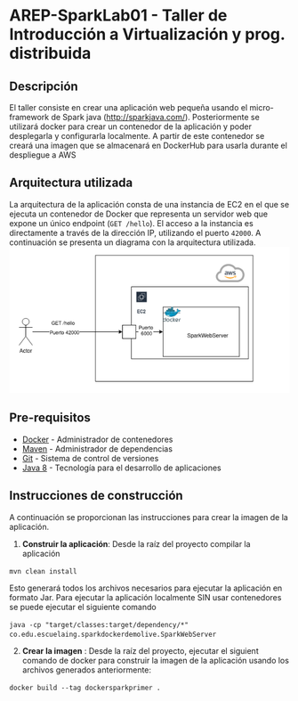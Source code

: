 # AREP-SparkLab01 - Taller de Introducción a Virtualización y prog. distribuida
## Descripción
El taller consiste en crear una aplicación web pequeña usando el micro-framework de Spark
java (http://sparkjava.com/). Posteriormente se utilizará docker para crear un contenedor
de la aplicación y poder desplegarla y configurarla localmente. A partir de este contenedor se creará
una imagen que se almacenará en DockerHub para usarla durante el despliegue a AWS  


## Arquitectura utilizada
La arquitectura de la aplicación consta de una instancia de EC2 en el que se ejecuta un contenedor
de Docker que representa un servidor web que expone un único endpoint (`GET /hello`). El acceso a la instancia
es directamente a través de la dirección IP, utilizando el puerto `42000`. A continuación se presenta un diagrama
con la arquitectura utilizada.
![](./img/arquitectura.png)
## Pre-requisitos
* [Docker](https://www.docker.com/) - Administrador de contenedores
* [Maven](https://maven.apache.org/) - Administrador de dependencias
* [Git](https://git-scm.com/) - Sistema de control de versiones
* [Java 8](https://www.java.com/) - Tecnología para el desarrollo de aplicaciones

## Instrucciones de construcción
A continuación se proporcionan las instrucciones para crear la imagen de la aplicación.

1. **Construir la aplicación**: Desde la raíz del proyecto compilar la aplicación

``mvn clean install``

Esto generará todos los archivos necesarios para ejecutar la aplicación en formato Jar.
Para ejecutar la aplicación localmente SIN usar contenedores se puede ejecutar el siguiente comando

``java -cp "target/classes:target/dependency/*" co.edu.escuelaing.sparkdockerdemolive.SparkWebServer``

2. **Crear la imagen** : Desde la raíz del proyecto, ejecutar el siguient comando de docker para
    construir la imagen de la aplicación usando los archivos generados anteriormente:

``docker build --tag dockersparkprimer .``
    